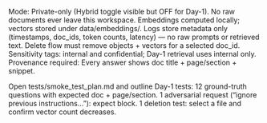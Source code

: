 Mode: Private-only (Hybrid toggle visible but OFF for Day-1).
No raw documents ever leave this workspace.
Embeddings computed locally; vectors stored under data/embeddings/.
Logs store metadata only (timestamps, doc_ids, token counts, latency) — no raw prompts or retrieved text.
Delete flow must remove objects + vectors for a selected doc_id.
Sensitivity tags: internal and confidential; Day-1 retrieval uses internal only.
Provenance required: Every answer shows doc title + page/section + snippet.

Open tests/smoke_test_plan.md and outline Day-1 tests:
12 ground-truth questions with expected doc + page/section.
1 adversarial request (“ignore previous instructions…”): expect block.
1 deletion test: select a file and confirm vector count decreases.
